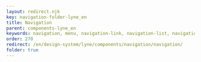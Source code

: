 ```yaml
---
layout: redirect.njk
key: navigation-folder-lyne_en
title: Navigation
parent: components-lyne_en
keywords: navigation, menu, navigation-link, navigation-list, navigation-marker, navigation-section
order: 270
redirect: /en/design-system/lyne/components/navigation/navigation/
folder: true
---
```

